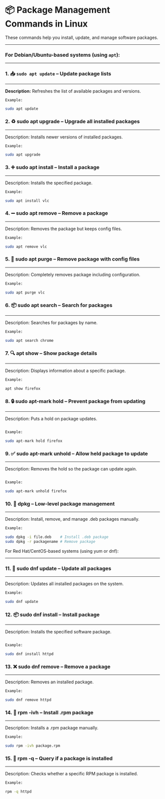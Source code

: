 

# 📦 Package Management Commands in Linux

These commands help you install, update, and manage software packages.

---

### For Debian/Ubuntu-based systems (using `apt`):

---

### 1. 📥 `sudo apt update` – Update package lists  
___
**Description:** Refreshes the list of available packages and versions.  

```bash
Example:

sudo apt update
```

### 2. ♻️ sudo apt upgrade – Upgrade all installed packages
___
Description: Installs newer versions of installed packages.
```bash
Example:

sudo apt upgrade
```

### 3. ➕ sudo apt install – Install a package
___
Description: Installs the specified package.

```bash
Example:

sudo apt install vlc

```

### 4. ➖ sudo apt remove – Remove a package
___
Description: Removes the package but keeps config files.
```bash
Example:

sudo apt remove vlc


```

### 5. 🧹 sudo apt purge – Remove package with config files
___
Description: Completely removes package including configuration.

```bash
Example:

sudo apt purge vlc


```

### 6. 📦 sudo apt search – Search for packages
___
Description: Searches for packages by name.

```bash
Example:

sudo apt search chrome

```

### 7. 🔍 apt show – Show package details
___
Description: Displays information about a specific package.

```bash
Example:

apt show firefox

```

### 8. 🔒 sudo apt-mark hold – Prevent package from updating
___
Description: Puts a hold on package updates.
```bash

Example:

sudo apt-mark hold firefox

```

### 9. ✅ sudo apt-mark unhold – Allow held package to update
___
Description: Removes the hold so the package can update again.
```bash

Example:

sudo apt-mark unhold firefox

```

### 10. 🧩 dpkg – Low-level package management
___
Description: Install, remove, and manage .deb packages manually.
```bash
Example:

sudo dpkg -i file.deb    # Install .deb package
sudo dpkg -r packagename # Remove package
```

For Red Hat/CentOS-based systems (using yum or dnf):


---

### 11. 🔁 sudo dnf update – Update all packages
___
Description: Updates all installed packages on the system.

```bash
Example:

sudo dnf update

```

### 12. 📦 sudo dnf install – Install package
___
Description: Installs the specified software package.
```bash

Example:

sudo dnf install httpd

```

### 13. ❌ sudo dnf remove – Remove a package
___
Description: Removes an installed package.

```bash
Example:

sudo dnf remove httpd
```

### 14. 📄 rpm -ivh – Install .rpm package
___
Description: Installs a .rpm package manually.
```bash
Example:

sudo rpm -ivh package.rpm
```

### 15. 🔎 rpm -q – Query if a package is installed
___
Description: Checks whether a specific RPM package is installed.

```bash
Example:

rpm -q httpd
```